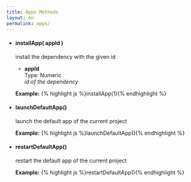```yaml
---
title: Apps Methods
layout: en
permalink: apps/
---
```


<ul>
	<li>
		<h4>installApp( appId )</h3>
		<p>install the dependency with the given id</p>
		<p><ul>
			<li>
				<strong>appId</strong>
				<div>Type: Numeric</div>
				<em>id of the dependency</em>
			</li>
		</ul></p>
		<p>
		<strong>Example:</strong>
		{% highlight js %}installApp(1){% endhighlight %}
		</p>
	</li>
	<li>
		<h4>launchDefaultApp()</h3>
		<p>launch the default app of the current project</p>
		<strong>Example:</strong>
		{% highlight js %}launchDefaultApp(){% endhighlight %}
		</p>
	</li>
	<li>
		<h4>restartDefaultApp()</h3>
		<p>restart the default app of the current project</p>
		<strong>Example:</strong>
		{% highlight js %}restartDefaultApp(){% endhighlight %}
		</p>
	</li>
</ul>